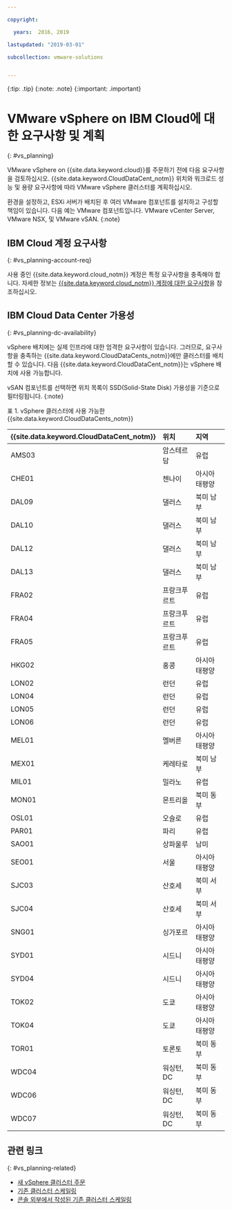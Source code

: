 ```yaml
---

copyright:

  years:  2016, 2019

lastupdated: "2019-03-01"

subcollection: vmware-solutions


---
```


{:tip: .tip}
{:note: .note}
{:important: .important}

# VMware vSphere on IBM Cloud에 대한 요구사항 및 계획
{: #vs_planning}

VMware vSphere on {{site.data.keyword.cloud}}를 주문하기 전에 다음 요구사항을 검토하십시오. {{site.data.keyword.CloudDataCent_notm}} 위치와 워크로드 성능 및 용량 요구사항에 따라 VMware vSphere 클러스터를 계획하십시오.

환경을 설정하고, ESXi 서버가 배치된 후 여러 VMware 컴포넌트를 설치하고 구성할 책임이 있습니다. 다음 예는 VMware 컴포넌트입니다. VMware vCenter Server, VMware NSX, 및 VMware vSAN.
{:note}

## IBM Cloud 계정 요구사항
{: #vs_planning-account-req}

사용 중인 {{site.data.keyword.cloud_notm}} 계정은 특정 요구사항을 충족해야 합니다. 자세한 정보는 [{{site.data.keyword.cloud_notm}} 계정에 대한 요구사항](/docs/services/vmwaresolutions/vmonic?topic=vmware-solutions-slaccountrequirement)을 참조하십시오.

## IBM Cloud Data Center 가용성
{: #vs_planning-dc-availability}

vSphere 배치에는 실제 인프라에 대한 엄격한 요구사항이 있습니다. 그러므로, 요구사항을 충족하는 {{site.data.keyword.CloudDataCents_notm}}에만 클러스터를 배치할 수 있습니다. 다음 {{site.data.keyword.CloudDataCent_notm}}는 vSphere 배치에 사용 가능합니다.

vSAN 컴포넌트를 선택하면 위치 목록이 SSD(Solid-State Disk) 가용성을 기준으로 필터링됩니다.
{:note}

표 1. vSphere 클러스터에 사용 가능한 {{site.data.keyword.CloudDataCents_notm}}

| {{site.data.keyword.CloudDataCent_notm}} |위치 |지역 |
|:----------------------|:---------|:---------------|
|AMS03 |암스테르담 |유럽 |
|CHE01 |첸나이 |아시아 태평양 |
|DAL09 |댈러스 |북미 남부 |
|DAL10 |댈러스 |북미 남부 |
|DAL12 |댈러스 |북미 남부 |
|DAL13 |댈러스 |북미 남부 |
|FRA02 |프랑크푸르트 |유럽 |
| FRA04 |프랑크푸르트 |유럽 |
|FRA05 |프랑크푸르트 |유럽 |
|HKG02 |홍콩 |아시아 태평양 |
|LON02 |런던 |유럽 |
|LON04 |런던 |유럽 |
|LON05 |런던 |유럽 |
|LON06 |런던 |유럽 |
|MEL01 |멜버른 |아시아 태평양 |
|MEX01 |케레타로 |북미 남부 |
|MIL01 |밀라노 |유럽 |
|MON01 |몬트리올 |북미 동부 |
|OSL01 |오슬로 |유럽 |
|PAR01 |파리 |유럽 |
|SAO01 |상파울루 |남미 |
|SEO01 |서울 |아시아 태평양 |
|SJC03 |산호세 |북미 서부 |
|SJC04 |산호세 |북미 서부 |
|SNG01 |싱가포르 |아시아 태평양 |
|SYD01 |시드니 |아시아 태평양 |
|SYD04 |시드니 |아시아 태평양 |
|TOK02 |도쿄 |아시아 태평양 |
|TOK04 |도쿄 |아시아 태평양 |
|TOR01 |토론토 |북미 동부 |
|WDC04 |워싱턴, DC |북미 동부 |
|WDC06 |워싱턴, DC |북미 동부 |
|WDC07 |워싱턴, DC |북미 동부 |

## 관련 링크
{: #vs_planning-related}

* [새 vSphere 클러스터 주문](/docs/services/vmwaresolutions/vsphere?topic=vmware-solutions-vs_orderinginstances)
* [기존 클러스터 스케일링](/docs/services/vmwaresolutions/vsphere?topic=vmware-solutions-vs_scalingexistingclusters)
* [콘솔 외부에서 작성된 기존 클러스터 스케일링](/docs/services/vmwaresolutions/vsphere?topic=vmware-solutions-vs_orderingforclustersoutside)
